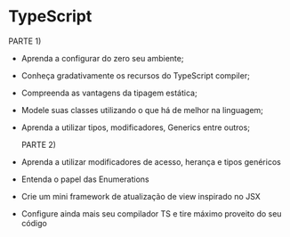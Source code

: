 # TypeScript

  PARTE 1)
- Aprenda a configurar do zero seu ambiente;
- Conheça gradativamente os recursos do TypeScript compiler;
- Compreenda as vantagens da tipagem estática;
- Modele suas classes utilizando o que há de melhor na linguagem;
- Aprenda a utilizar tipos, modificadores, Generics entre outros;

  PARTE 2)
- Aprenda a utilizar modificadores de acesso, herança e tipos genéricos
- Entenda o papel das Enumerations
- Crie um mini framework de atualização de view inspirado no JSX
- Configure ainda mais seu compilador TS e tire máximo proveito do seu código
